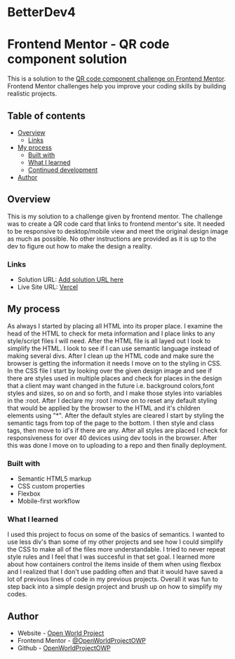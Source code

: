 # BetterDev4

# Frontend Mentor - QR code component solution

This is a solution to the [QR code component challenge on Frontend Mentor](https://www.frontendmentor.io/challenges/qr-code-component-iux_sIO_H). Frontend Mentor challenges help you improve your coding skills by building realistic projects.

## Table of contents

- [Overview](#overview)
  - [Links](#links)
- [My process](#my-process)
  - [Built with](#built-with)
  - [What I learned](#what-i-learned)
  - [Continued development](#continued-development)
- [Author](#author)

## Overview

This is my solution to a challenge given by frontend mentor. The challenge was to create a QR code card that links to frontend mentor's site. It needed to be responsive to desktop/mobile view and meet the original design image as much as possible. No other instructions are provided as it is up to the dev to figure out how to make the design a reality.

### Links

- Solution URL: [Add solution URL here](https://your-solution-url.com)
- Live Site URL: [Vercel](https://better-dev4.vercel.app/)

## My process

As always I started by placing all HTML into its proper place. I examine the head of the HTML to check for meta information and I place links to any style/script files I will need. After the HTML file is all layed out I look to simplify the HTML. I look to see if I can use semantic language instead of making several divs. After I clean up the HTML code and make sure the browser is getting the information it needs I move on to the styling in CSS. In the CSS file I start by looking over the given design image and see if there are styles used in multiple places and check for places in the design that a client may want changed in the future i.e. background colors,font styles and sizes, so on and so forth, and I make those styles into variables in the :root. After I declare my :root I move on to reset any default styling that would be applied by the browser to the HTML and it's children elements using "\*". After the default styles are cleared I start by styling the semantic tags from top of the page to the bottom. I then style and class tags, then move to id's if there are any. After all styles are placed I check for responsiveness for over 40 devices using dev tools in the browser. After this was done I move on to uploading to a repo and then finally deployment.

### Built with

- Semantic HTML5 markup
- CSS custom properties
- Flexbox
- Mobile-first workflow

### What I learned

I used this project to focus on some of the basics of semantics. I wanted to use less div's than some of my other projects and see how I could simplify the CSS to make all of the files more understandable. I tried to never repeat style rules and I feel that I was succesful in that set goal. I learned more about how containers control the items inside of them when using flexbox and I realized that I don't use padding often and that it would have saved a lot of previous lines of code in my previous projects. Overall it was fun to step back into a simple design project and brush up on how to simplify my codes.

## Author

- Website - [Open World Project](https://openworldproject.dev/)
- Frontend Mentor - [@OpenWorldProjectOWP](https://www.frontendmentor.io/profile/OpenWorldProjectOWP)
- Github - [OpenWorldProjectOWP](https://github.com/OpenWorldProjectOWP)
